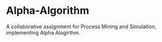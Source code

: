 # Alpha-Algorithm
A collaborative assignment for Process Mining and Simulation, implementing Alpha Alogirthm. 
